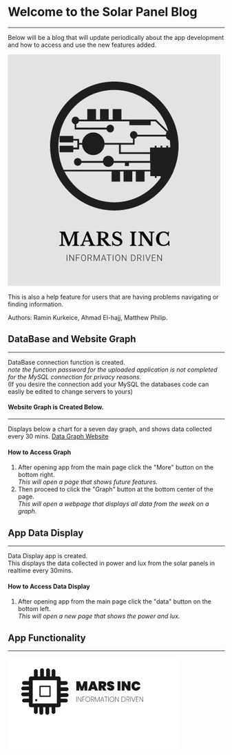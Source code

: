 # Welcome to the Solar Panel Blog
------------------------------------
Below will be a blog that will update periodically about the app development and how to access and use the new features added.

![MARSINCLogo1](/Images/MARSINCLogo1.PNG)

This is also a help feature for users that are having problems navigating or finding information.

Authors: Ramin Kurkeice, Ahmad El-hajj, Matthew Philip.

## DataBase and Website Graph
--------------------------------
DataBase connection function is created.   
*note the function password for the uploaded application is not completed for the MySQL connection for privacy reasons.*    
(If you desire the connection add your MySQL the databases code can easliy be edited to change servers to yours)

#### Website Graph is Created Below.
----------------------------------
Displays below a chart for a seven day graph, and shows data collected every 30 mins.
[Data Graph Website](http://apollo.humber.ca/~n01227056/MARSINC.html)

#### How to Access Graph
1. After opening app from the main page click the "More" button on the bottom right.  
*This will open a page that shows future features.*   
2. Then proceed to click the "Graph" button at the bottom center of the page.  
*This will open a webpage that displays all data from the week on a graph.*   

## App Data Display
----------------------
Data Display app is created.  
This displays the data collected in power and lux from the solar panels in realtime every 30mins.  

#### How to Access Data Display
1. After opening app from the main page click the "data" button on the bottom left.  
*This will open a new page that shows the power and lux.*    



## App Functionality
----------------------



![MARSINCLogo2](/Images/mars2.png)

